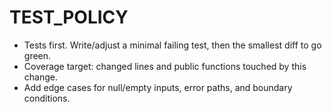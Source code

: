 # TEST_POLICY

- Tests first. Write/adjust a minimal failing test, then the smallest diff to go green.
- Coverage target: changed lines and public functions touched by this change.
- Add edge cases for null/empty inputs, error paths, and boundary conditions.


